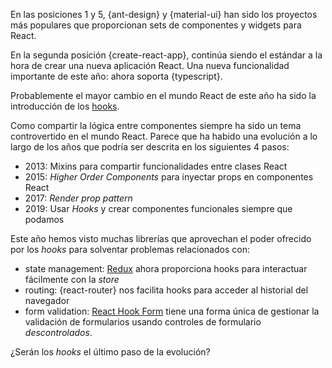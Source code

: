 En las posiciones 1 y 5, {ant-design} y {material-ui} han sido los proyectos más populares que proporcionan sets de componentes y widgets para React.

En la segunda posición {create-react-app}, continúa siendo el estándar a la hora de crear una nueva aplicación React. Una nueva funcionalidad importante de este año: ahora soporta {typescript}.

Probablemente el mayor cambio en el mundo React de este año ha sido la introducción de los [hooks](https://reactjs.org/docs/hooks-intro.html).

Como compartir la lógica entre componentes siempre ha sido un tema controvertido en el mundo React.
Parece que ha habido una evolución a lo largo de los años que podría ser descrita en los siguientes 4 pasos: 

- 2013: Mixins para compartir funcionalidades entre clases React
- 2015: *Higher Order Components* para inyectar props en componentes React
- 2017: *Render prop pattern*
- 2019: Usar *Hooks* y crear componentes funcionales siempre que podamos

Este año hemos visto muchas librerías que aprovechan el poder ofrecido por los *hooks* para solventar problemas relacionados con:

- state management: [Redux](https://redux.js.org) ahora proporciona hooks para interactuar fácilmente con la *store*
- routing: {react-router} nos facilita hooks para acceder al historial del navegador
- form validation: [React Hook Form](https://react-hook-form.com/) tiene una forma única de gestionar la validación de formularios usando controles de formulario *descontrolados*.

¿Serán los *hooks* el último paso de la evolución?